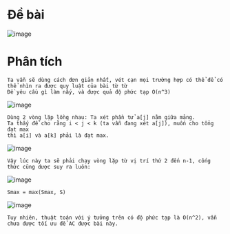 # Đề bài
![image](https://github.com/VanHoang110802/Competitive_Programming/assets/108053955/c7bc327d-1ac1-4e39-be6d-b80d81b3aca9)

# Phân tích
```
Ta vẫn sẽ dùng cách đơn giản nhất, vét cạn mọi trường hợp có thể để có thể nhìn ra được quy luật của bài từ từ
Đề yêu cầu gì làm nấy, và được quả độ phức tạp O(n^3)
```
![image](https://github.com/VanHoang110802/Competitive_Programming/assets/108053955/243df5c4-452b-4b6a-beec-2ab2a8d9e5e6)

```
Dùng 2 vòng lặp lồng nhau: Ta xét phần tử a[j] nằm giữa mảng.
Ta thấy đề cho rằng i < j < k (ta vẫn đang xét a[j]), muốn cho tổng đạt max
thì a[i] và a[k] phải là đạt max.
```
![image](https://github.com/VanHoang110802/Competitive_Programming/assets/108053955/d1af5400-3433-457a-8d60-b5c70625614f)

```
Vậy lúc này ta sẽ phải chạy vòng lặp từ vị trí thứ 2 đến n-1, cống thức cũng dược suy ra luôn:
```
![image](https://github.com/VanHoang110802/Competitive_Programming/assets/108053955/d8ad5c3e-e08c-4a27-94c4-9fb9526bdede)

```
Smax = max(Smax, S)
```
![image](https://github.com/VanHoang110802/Competitive_Programming/assets/108053955/af236b7f-95fc-45d1-8687-866d03ce6506)

```
Tuy nhiên, thuật toán với ý tưởng trên có độ phức tạp là O(n^2), vẫn chưa được tối ưu để AC được bài này.
```
